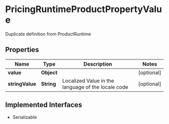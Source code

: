 

# PricingRuntimeProductPropertyValue

Duplicate definition from ProductRuntime

## Properties

| Name | Type | Description | Notes |
|------------ | ------------- | ------------- | -------------|
|**value** | **Object** |  |  [optional] |
|**stringValue** | **String** | Localized Value in the language of the locale code |  [optional] |


## Implemented Interfaces

* Serializable


